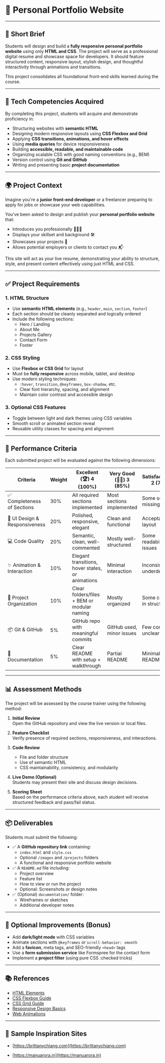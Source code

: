 # 🌟 Personal Portfolio Website

---

## 📝 Short Brief

Students will design and build a **fully responsive personal portfolio website** using only **HTML and CSS**. The project will serve as a professional digital resume and showcase space for developers. It should feature structured content, responsive layout, stylish design, and thoughtful interactivity through animations and transitions.

This project consolidates all foundational front-end skills learned during the course.

---

## 🧰 Tech Competencies Acquired

By completing this project, students will acquire and demonstrate proficiency in:

- Structuring websites with **semantic HTML**
- Designing modern responsive layouts using **CSS Flexbox and Grid**
- Applying **CSS transitions, animations, and hover effects**
- Using **media queries** for device responsiveness
- Building **accessible, readable, and maintainable code**
- Organizing scalable CSS with good naming conventions (e.g., BEM)
- Version control using **Git and GitHub**
- Writing and presenting basic **project documentation**

---

## 🌍 Project Context

Imagine you're a **junior front-end developer** or a freelancer preparing to apply for jobs or showcase your web capabilities.

You’ve been asked to design and publish your **personal portfolio website** that:

- Introduces you professionally 👨🏻‍💻  
- Displays your skillset and background 🛠️  
- Showcases your projects 🧰  
- Allows potential employers or clients to contact you 📬  

This site will act as your live resume, demonstrating your ability to structure, style, and present content effectively using just HTML and CSS.

---

## ✅ Project Requirements

### 1. **HTML Structure**

- Use **semantic HTML elements** (e.g., `header`, `main`, `section`, `footer`)
- Each section should be cleanly separated and logically ordered
- Include the following sections:
  - Hero / Landing
  - About Me
  - Projects Gallery
  - Contact Form
  - Footer

### 2. **CSS Styling**

- Use **Flexbox or CSS Grid** for layout
- Must be **fully responsive** across mobile, tablet, and desktop
- Use modern styling techniques:
  - `:hover`, `transition`, `@keyframes`, `box-shadow`, etc.
  - Clear font hierarchy, spacing, and alignment
  - Maintain color contrast and accessible design

### 3. **Optional CSS Features**

- Toggle between light and dark themes using CSS variables
- Smooth scroll or animated section reveal
- Reusable utility classes for spacing and alignment

---

## 🎯 Performance Criteria

Each submitted project will be evaluated against the following dimensions:

| Criteria                       | Weight | Excellent (🏆) 4 (100%) | Very Good (👍🏻) 3 (85%) | Satisfactory (🔶) 2 (70%) | Needs Improvement (❌) 1 (50%) |
|-------------------------------|--------|-------------------------|--------------------------|---------------------------|-------------------------------|
| ✅ Completeness of Sections    | 30%    | All required sections implemented | Most sections implemented | Some sections missing | Several core sections missing |
| 🎨 UI Design & Responsiveness | 20%    | Polished, responsive, elegant | Clean and functional | Acceptable layout | Layout is broken or not responsive |
| 💻 Code Quality               | 20%    | Semantic, clean, well-commented | Mostly well-structured | Some readability issues | Poorly structured, unclear |
| ✨ Animation & Interaction    | 10%    | Elegant transitions, hover states, or animations | Minimal interaction | Inconsistent or underdeveloped | Not implemented |
| 📁 Project Organization       | 10%    | Clear folders/files + BEM or modular naming | Mostly organized | Some confusion in structure | Chaotic or unstructured |
| 📦 Git & GitHub               | 5%     | GitHub repo with meaningful commits | GitHub used, minor issues | Few commits or unclear history | Git not used properly |
| 📝 Documentation              | 5%     | Clear README with setup + walkthrough | Partial README | Minimal README | Missing or vague README |

---

## 📊 Assessment Methods

The project will be assessed by the course trainer using the following method:

1. **Initial Review**  
   Open the GitHub repository and view the live version or local files.

2. **Feature Checklist**  
   Verify presence of required sections, responsiveness, and interactions.

3. **Code Review**  
   - File and folder structure  
   - Use of semantic HTML  
   - CSS maintainability, consistency, and modularity  

4. **Live Demo (Optional)**  
   Students may present their site and discuss design decisions.

5. **Scoring Sheet**  
   Based on the performance criteria above, each student will receive structured feedback and pass/fail status.

---

## 📦 Deliverables

Students must submit the following:

- ✅ A **GitHub repository link** containing:
  - `index.html` and `style.css`
  - Optional `/images` and `/projects` folders
  - A functional and responsive portfolio website
- ✅ A `README.md` file including:
  - Project overview
  - Feature list
  - How to view or run the project
  - Optional: Screenshots or design notes
- ✅ (Optional) `documentation/` folder:
  - Wireframes or sketches
  - Additional developer notes

---

## 🚀 Optional Improvements (Bonus)

- Add **dark/light mode** with CSS variables  
- Animate sections with `@keyframes` or `scroll-behavior: smooth`  
- Add a **favicon**, meta tags, and SEO-friendly `<head>` tags  
- Use a **form submission service** like Formspree for the contact form  
- Implement a **project filter** (using pure CSS :checked tricks)

---

## 📚 References

- [HTML Elements](https://developer.mozilla.org/en-US/docs/Web/HTML/Element)
- [CSS Flexbox Guide](https://css-tricks.com/snippets/css/a-guide-to-flexbox/)
- [CSS Grid Guide](https://css-tricks.com/snippets/css/complete-guide-grid/)
- [Responsive Design Basics](https://web.dev/responsive-web-design-basics/)
- [Web Animations](https://developer.mozilla.org/en-US/docs/Web/CSS/CSS_animations)

---

## 🔗 Sample Inspiration Sites

- [https://brittanychiang.com](https://brittanychiang.com)
- [https://manuarora.in](https://manuarora.in)
  
  [comment]: # (https://saruwakakun.com)
  

<!-- ## **Module** Links

[🔝 CSS Architecture & Best Practices](https://www.notion.so/CSS-Architecture-Best-Practices-c95444da18f84f76bb4e6fccc525849e?pvs=21)

[🧱 Layout Techniques](https://www.notion.so/Layout-Techniques-032040348c1f47e5b850ca33d7e7f1d4?pvs=21)


[🔄 Responsive Design](https://www.notion.so/Responsive-Design-35f9dbe8a2414fb38409347c7026ad10?pvs=21)

[🎋Animations & Transitions](https://www.notion.so/Animations-Transitions-2b48404b0e8e4b0bbf2aea2604546217?pvs=21)

 -->